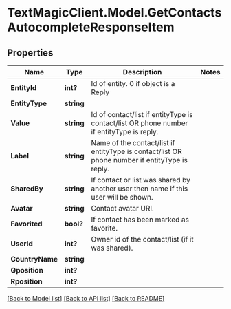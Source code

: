 # TextMagicClient.Model.GetContactsAutocompleteResponseItem
## Properties

Name | Type | Description | Notes
------------ | ------------- | ------------- | -------------
**EntityId** | **int?** | Id of entity. 0 if object is a Reply | 
**EntityType** | **string** |  | 
**Value** | **string** | Id of contact/list if entityType is contact/list OR phone number if entityType is reply. | 
**Label** | **string** | Name of the contact/list if entityType is contact/list OR phone number if entityType is reply. | 
**SharedBy** | **string** | If contact or list was shared by another user then name if this user will be shown. | 
**Avatar** | **string** | Contact avatar URI. | 
**Favorited** | **bool?** | If contact has been marked as favorite. | 
**UserId** | **int?** | Owner id of the contact/list (if it was shared). | 
**CountryName** | **string** |  | 
**Qposition** | **int?** |  | 
**Rposition** | **int?** |  | 

[[Back to Model list]](../README.md#documentation-for-models) [[Back to API list]](../README.md#documentation-for-api-endpoints) [[Back to README]](../README.md)

